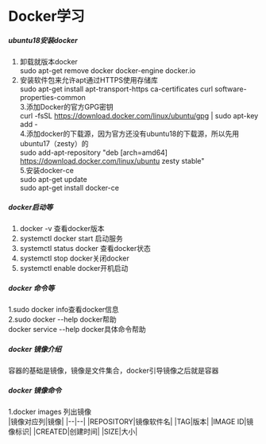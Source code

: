 # Docker学习
##### ubuntu18安装docker
1. 卸载就版本docker  
sudo apt-get remove docker docker-engine docker.io  
2. 安装软件包来允许apt通过HTTPS使用存储库  
sudo apt-get install apt-transport-https ca-certificates curl software-properties-common  
3.添加Docker的官方GPG密钥  
curl -fsSL https://download.docker.com/linux/ubuntu/gpg | sudo apt-key add -  
4.添加docker的下载源，因为官方还没有ubuntu18的下载源，所以先用ubuntu17（zesty）的  
sudo add-apt-repository "deb [arch=amd64] https://download.docker.com/linux/ubuntu zesty stable"  
5.安装docker-ce  
sudo apt-get update  
sudo apt-get install docker-ce  
##### docker启动等
1. docker -v 查看docker版本   
2. systemctl docker start 启动服务  
3. systemctl  status docker 查看docker状态  
4. systemctl stop docker关闭docker  
5. systemctl enable docker开机启动  
##### docker 命令等
1.sudo docker info查看docker信息  
2.sudo docker --help docker帮助  
docker service --help docker具体命令帮助  
##### docker 镜像介绍
容器的基础是镜像，镜像是文件集合，docker引导镜像之后就是容器  
##### docker 镜像命令  
1.docker images 列出镜像  
|镜像对应列|镜像|
|--|--|
|REPOSITORY|镜像软件名|
|TAG|版本|
|IMAGE ID|镜像标识|
|CREATED|创建时间|
|SIZE|大小|






